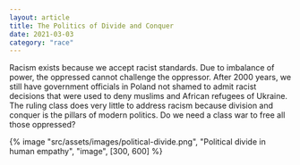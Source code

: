 ```yaml
---
layout: article
title: The Politics of Divide and Conquer
date: 2021-03-03
category: "race"
---
```


Racism exists because we accept racist standards. Due to imbalance of power, the oppressed cannot challenge the oppressor. After 2000 years, we still have government officials in Poland not shamed to admit racist decisions that were used to deny muslims and African refugees of Ukraine. The ruling class does very little to address racism because division and conquer is the pillars of modern politics. Do we need a class war to free all those oppressed?

<!-- excerpt -->

{% image "src/assets/images/political-divide.png", "Political divide in human empathy", "image", [300, 600] %}
